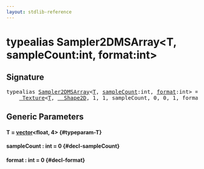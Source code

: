 ```yaml
---
layout: stdlib-reference
---
```


# typealias Sampler2DMSArray\<T, sampleCount:int, format:int\>

## Signature

<pre>
<span class='code_keyword'>typealias</span> <a href="/stdlib-reference/types/Sampler2DMSArray" class="code_type">Sampler2DMSArray</a>&lt;<a href="/stdlib-reference/types/Sampler2DMSArray#typeparam-T" class="code_type">T</a>, <a href="/stdlib-reference/types/Sampler2DMSArray#typeparam-sampleCount" class="code_var">sampleCount</a>:int, <a href="/stdlib-reference/types/Sampler2DMSArray#typeparam-format" class="code_var">format</a>:int&gt; = 
    <a href="/stdlib-reference/types/Texture/index" class="code_type">_Texture</a>&lt;<a href="/stdlib-reference/types/Texture/index#typeparam-T" class="code_type">T</a>, <a href="/stdlib-reference/types/Shape2D/index" class="code_type">__Shape2D</a>, 1, 1, sampleCount, 0, 0, 1, format&gt;;
</pre>

## Generic Parameters

#### T  = [vector](/stdlib-reference/types/vector/index)\<float, 4\> {#typeparam-T}
#### sampleCount  : int = 0 {#decl-sampleCount}
#### format  : int = 0 {#decl-format}

